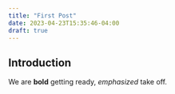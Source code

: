 ```yaml
---
title: "First Post"
date: 2023-04-23T15:35:46-04:00
draft: true
---
```


## Introduction

We are **bold** getting ready, *emphasized* take off.